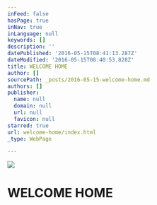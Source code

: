 ```yaml
---
inFeed: false
hasPage: true
inNav: true
inLanguage: null
keywords: []
description: ''
datePublished: '2016-05-15T08:41:13.287Z'
dateModified: '2016-05-15T08:40:53.828Z'
title: WELCOME HOME
author: []
sourcePath: _posts/2016-05-15-welcome-home.md
authors: []
publisher:
  name: null
  domain: null
  url: null
  favicon: null
starred: true
url: welcome-home/index.html
_type: WebPage

---
```

![](https://the-grid-user-content.s3-us-west-2.amazonaws.com/23d7dabe-cd25-49b7-aa9e-ea7333f7ead2.jpg)

# WELCOME HOME